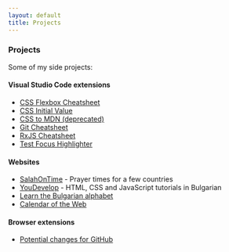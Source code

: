 ```yaml
---
layout: default
title: Projects
---
```


### Projects

Some of my side projects:

#### Visual Studio Code extensions

- [CSS Flexbox Cheatsheet](https://marketplace.visualstudio.com/items?itemName=dzhavat.css-flexbox-cheatsheet)
- [CSS Initial Value](https://marketplace.visualstudio.com/items?itemName=dzhavat.css-initial-value)
- [CSS to MDN (deprecated)](https://marketplace.visualstudio.com/items?itemName=dzhavat.css-to-mdn)
- [Git Cheatsheet](https://marketplace.visualstudio.com/items?itemName=dzhavat.git-cheatsheet)
- [RxJS Cheatsheet](https://marketplace.visualstudio.com/items?itemName=dzhavat.rxjs-cheatsheet)
- [Test Focus Highlighter](https://marketplace.visualstudio.com/items?itemName=dzhavat.test-focus-highlighter)

#### Websites

- [SalahOnTime](https://salahontime.com/) - Prayer times for a few countries
- [YouDevelop](https://www.youdevelop.net/) - HTML, CSS and JavaScript tutorials in Bulgarian
- [Learn the Bulgarian alphabet](https://dzhavatushev.com/alphabet/)
- [Calendar of the Web](https://github.com/dzhavat/calendar-of-the-web)

#### Browser extensions

- [Potential changes for GitHub](https://github.com/dzhavat/potential-changes-for-github)